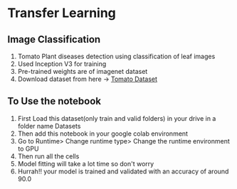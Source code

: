 # Transfer Learning
## Image Classification
1. Tomato Plant diseases detection using classification of leaf images
2. Used Inception V3 for training
3. Pre-trained weights are of imagenet dataset
4. Download dataset from here -> [Tomato Dataset](https://www.kaggle.com/noulam/tomato)
## To Use the notebook
1. First Load this dataset(only train and valid folders) in your drive in a folder name Datasets
2. Then add this notebook in your google colab environment
3. Go to Runtime> Change runtime type> Change the runtime environment to GPU
4. Then run all the cells
5. Model fitting will take a lot time so don't worry
6. Hurrah!! your model is trained and validated with an accuracy of around 90.0 
